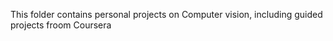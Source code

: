 This folder contains personal projects on Computer vision, including guided projects froom Coursera
